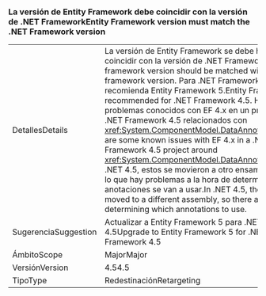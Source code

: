 ### <a name="entity-framework-version-must-match-the-net-framework-version"></a><span data-ttu-id="60237-101">La versión de Entity Framework debe coincidir con la versión de .NET Framework</span><span class="sxs-lookup"><span data-stu-id="60237-101">Entity Framework version must match the .NET Framework version</span></span>

|   |   |
|---|---|
|<span data-ttu-id="60237-102">Detalles</span><span class="sxs-lookup"><span data-stu-id="60237-102">Details</span></span>|<span data-ttu-id="60237-103">La versión de Entity Framework se debe hacer coincidir con la versión de .NET Framework.</span><span class="sxs-lookup"><span data-stu-id="60237-103">The entity framework version should be matched with the .NET framework version.</span></span> <span data-ttu-id="60237-104">Para .NET Framework 4.5 se recomienda Entity Framework 5.</span><span class="sxs-lookup"><span data-stu-id="60237-104">Entity Framework 5 is recommended for .NET Framework 4.5.</span></span> <span data-ttu-id="60237-105">Hay algunos problemas conocidos con EF 4.x en un proyecto de .NET Framework 4.5 relacionados con <xref:System.ComponentModel.DataAnnotations>.</span><span class="sxs-lookup"><span data-stu-id="60237-105">There are some known issues with EF 4.x in a .NET Framework 4.5 project around <xref:System.ComponentModel.DataAnnotations>.</span></span> <span data-ttu-id="60237-106">En .NET 4.5, estos se movieron a otro ensamblado, por lo que hay problemas a la hora de determinar qué anotaciones se van a usar.</span><span class="sxs-lookup"><span data-stu-id="60237-106">In .NET 4.5, these were moved to a different assembly, so there are issues determining which annotations to use.</span></span>|
|<span data-ttu-id="60237-107">Sugerencia</span><span class="sxs-lookup"><span data-stu-id="60237-107">Suggestion</span></span>|<span data-ttu-id="60237-108">Actualizar a Entity Framework 5 para .NET Framework 4.5</span><span class="sxs-lookup"><span data-stu-id="60237-108">Upgrade to Entity Framework 5 for .NET Framework 4.5</span></span>|
|<span data-ttu-id="60237-109">Ámbito</span><span class="sxs-lookup"><span data-stu-id="60237-109">Scope</span></span>|<span data-ttu-id="60237-110">Major</span><span class="sxs-lookup"><span data-stu-id="60237-110">Major</span></span>|
|<span data-ttu-id="60237-111">Versión</span><span class="sxs-lookup"><span data-stu-id="60237-111">Version</span></span>|<span data-ttu-id="60237-112">4.5</span><span class="sxs-lookup"><span data-stu-id="60237-112">4.5</span></span>|
|<span data-ttu-id="60237-113">Tipo</span><span class="sxs-lookup"><span data-stu-id="60237-113">Type</span></span>|<span data-ttu-id="60237-114">Redestinación</span><span class="sxs-lookup"><span data-stu-id="60237-114">Retargeting</span></span>|

